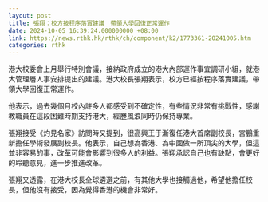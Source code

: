```yaml
---
layout: post
title: 張翔：校方按程序落實建議　帶領大學回復正常運作
date: 2024-10-05 16:39:24.000000000 +08:00
link: https://news.rthk.hk/rthk/ch/component/k2/1773361-20241005.htm
categories: rthk
---
```


港大校委會上月舉行特別會議，接納政府成立的港大內部運作事宜調研小組，就港大管理層人事安排提出的建議。港大校長張翔表示，校方已經按程序落實建議，帶領大學回復正常運作。

他表示，過去幾個月校內許多人都感受到不確定性，有些情況非常有挑戰性，感謝教職員在這段困難時期支持港大，經歷風浪同時仍保持專業。

張翔接受《灼見名家》訪問時又提到，很高興王于漸復任港大首席副校長，宮鵬重新擔任學術發展副校長。他表示，自己想為香港、為中國做一所頂尖的大學，但這並非容易的事，改革可能會影響到很多人的利益。張翔承認自己也有缺點，會更好的聆聽意見，進一步推進改革。

張翔又透露，在港大校長全球遴選之前，有其他大學也接觸過他，希望他擔任校長，但他沒有接受，因為覺得香港的機會非常好。
